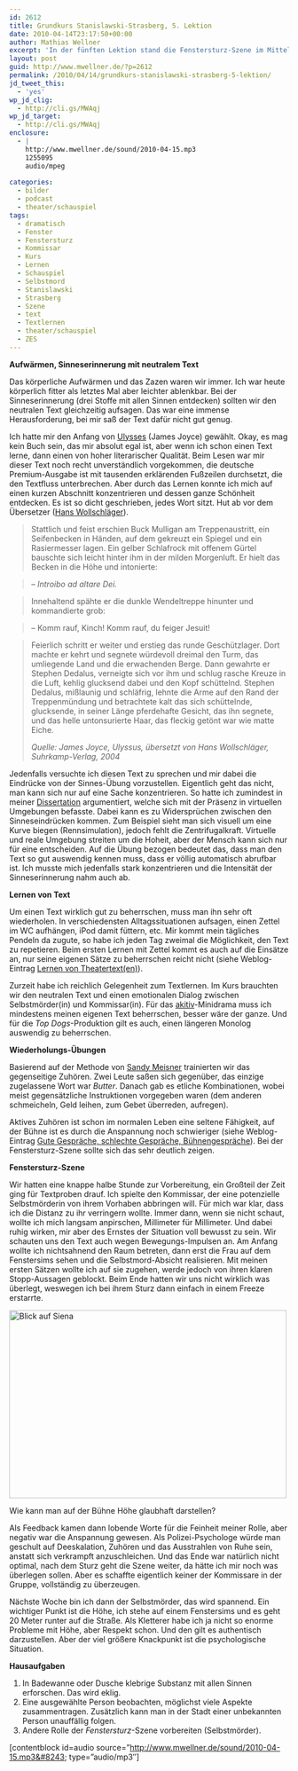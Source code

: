 ```yaml
---
id: 2612
title: Grundkurs Stanislawski-Strasberg, 5. Lektion
date: 2010-04-14T23:17:50+00:00
author: Mathias Wellner
excerpt: 'In der fünften Lektion stand die Fenstersturz-Szene im Mittelpunkt, eine hochdramatische Situation mit einer Selbstmörderin und einem Kommissar, der sie aufhalten möchte. Vorher ging es noch um Textlernen und wie gut man einen Text beherrschen muss. '
layout: post
guid: http://www.mwellner.de/?p=2612
permalink: /2010/04/14/grundkurs-stanislawski-strasberg-5-lektion/
jd_tweet_this:
  - 'yes'
wp_jd_clig:
  - http://cli.gs/MWAqj
wp_jd_target:
  - http://cli.gs/MWAqj
enclosure:
  - |
    http://www.mwellner.de/sound/2010-04-15.mp3
    1255095
    audio/mpeg
    
categories:
  - bilder
  - podcast
  - theater/schauspiel
tags:
  - dramatisch
  - Fenster
  - Fenstersturz
  - Kommissar
  - Kurs
  - Lernen
  - Schauspiel
  - Selbstmord
  - Stanislawski
  - Strasberg
  - Szene
  - text
  - Textlernen
  - theater/schauspiel
  - ZES
---
```

**Aufwärmen, Sinneserinnerung mit neutralem Text**

Das körperliche Aufwärmen und das Zazen waren wir immer. Ich war heute körperlich fitter als letztes Mal aber leichter ablenkbar. Bei der Sinneserinnerung (drei Stoffe mit allen Sinnen entdecken) sollten wir den neutralen Text gleichzeitig aufsagen. Das war eine immense Herausforderung, bei mir saß der Text dafür nicht gut genug. 

Ich hatte mir den Anfang von [Ulysses](http://de.wikipedia.org/wiki/Ulysses) (James Joyce) gewählt. Okay, es mag kein Buch sein, das mir absolut egal ist, aber wenn ich schon einen Text lerne, dann einen von hoher literarischer Qualität. Beim Lesen war mir dieser Text noch recht unverständlich vorgekommen, die deutsche Premium-Ausgabe ist mit tausenden erklärenden Fußzeilen durchsetzt, die den Textfluss unterbrechen. Aber durch das Lernen konnte ich mich auf einen kurzen Abschnitt konzentrieren und dessen ganze Schönheit entdecken. Es ist so dicht geschrieben, jedes Wort sitzt. Hut ab vor dem Übersetzer ([Hans Wollschläger](http://de.wikipedia.org/wiki/Hans_Wollschl%C3%A4ger)). 

> Stattlich und feist erschien Buck Mulligan am Treppenaustritt, ein Seifenbecken in Händen, auf dem gekreuzt ein Spiegel und ein Rasiermesser lagen. Ein gelber Schlafrock mit offenem Gürtel bauschte sich leicht hinter ihm in der milden Morgenluft. Er hielt das Becken in die Höhe und intonierte:
  
> – _Introibo ad altare Dei._
  
> Innehaltend spähte er die dunkle Wendeltreppe hinunter und kommandierte grob:
  
> – Komm rauf, Kinch! Komm rauf, du feiger Jesuit!
  
> Feierlich schritt er weiter und erstieg das runde Geschützlager. Dort machte er kehrt und segnete würdevoll dreimal den Turm, das umliegende Land und die erwachenden Berge. Dann gewahrte er Stephen Dedalus, verneigte sich vor ihm und schlug rasche Kreuze in die Luft, kehlig glucksend dabei und den Kopf schüttelnd. Stephen Dedalus, mißlaunig und schläfrig, lehnte die Arme auf den Rand der Treppenmündung und betrachtete kalt das sich schüttelnde, glucksende, in seiner Länge pferdehafte Gesicht, das ihn segnete, und das helle untonsurierte Haar, das fleckig getönt war wie matte Eiche. 
> 
> _Quelle: James Joyce, Ulyssus, übersetzt von Hans Wollschläger, Suhrkamp-Verlag, 2004_ 

Jedenfalls versuchte ich diesen Text zu sprechen und mir dabei die Eindrücke von der Sinnes-Übung vorzustellen. Eigentlich geht das nicht, man kann sich nur auf eine Sache konzentrieren. So hatte ich zumindest in meiner [Dissertation](http://www.mwellner.de/2009/03/11/this/) argumentiert, welche sich mit der Präsenz in virtuellen Umgebungen befasste. Dabei kann es zu Widersprüchen zwischen den Sinneseindrücken kommen. Zum Beispiel sieht man sich visuell um eine Kurve biegen (Rennsimulation), jedoch fehlt die Zentrifugalkraft. Virtuelle und reale Umgebung streiten um die Hoheit, aber der Mensch kann sich nur für eine entscheiden. Auf die Übung bezogen bedeutet das, dass man den Text so gut auswendig kennen muss, dass er völlig automatisch abrufbar ist. Ich musste mich jedenfalls stark konzentrieren und die Intensität der Sinneserinnerung nahm auch ab. 

**Lernen von Text**

Um einen Text wirklich gut zu beherrschen, muss man ihn sehr oft wiederholen. In verschiedensten Alltagssituationen aufsagen, einen Zettel im WC aufhängen, iPod damit füttern, etc. Mir kommt mein tägliches Pendeln da zugute, so habe ich jeden Tag zweimal die Möglichkeit, den Text zu repetieren. Beim ersten Lernen mit Zettel kommt es auch auf die Einsätze an, nur seine eigenen Sätze zu beherrschen reicht nicht (siehe Weblog-Eintrag [Lernen von Theatertext(en)](http://www.mwellner.de/2008/02/04/lernen-von-theatertext/)). 

Zurzeit habe ich reichlich Gelegenheit zum Textlernen. Im Kurs brauchten wir den neutralen Text und einen emotionalen Dialog zwischen Selbstmörder(in) und Kommissar(in). Für das [akitiv](http://www.aki.ethz.ch/akitiv/)-Minidrama muss ich mindestens meinen eigenen Text beherrschen, besser wäre der ganze. Und für die _Top Dogs_-Produktion gilt es auch, einen längeren Monolog auswendig zu beherrschen. 

**Wiederholungs-Übungen**

Basierend auf der Methode von [Sandy Meisner](http://de.wikipedia.org/wiki/Sanford_Meisner) trainierten wir das gegenseitige Zuhören. Zwei Leute saßen sich gegenüber, das einzige zugelassene Wort war _Butter_. Danach gab es etliche Kombinationen, wobei meist gegensätzliche Instruktionen vorgegeben waren (dem anderen schmeicheln, Geld leihen, zum Gebet überreden, aufregen). 

Aktives Zuhören ist schon im normalen Leben eine seltene Fähigkeit, auf der Bühne ist es durch die Anspannung noch schwieriger (siehe Weblog-Eintrag [Gute Gespräche, schlechte Gespräche, Bühnengespräche](http://www.mwellner.de/2009/01/10/gute-gesprache-schlechte-gesprache/)). Bei der Fenstersturz-Szene sollte sich das sehr deutlich zeigen. 

**Fenstersturz-Szene**

Wir hatten eine knappe halbe Stunde zur Vorbereitung, ein Großteil der Zeit ging für Textproben drauf. Ich spielte den Kommissar, der eine potenzielle Selbstmörderin von ihrem Vorhaben abbringen will. Für mich war klar, dass ich die Distanz zu ihr verringern wollte. Immer dann, wenn sie nicht schaut, wollte ich mich langsam anpirschen, Millimeter für Millimeter. Und dabei ruhig wirken, mir aber des Ernstes der Situation voll bewusst zu sein. Wir schauten uns den Text auch wegen Bewegungs-Impulsen an. Am Anfang wollte ich nichtsahnend den Raum betreten, dann erst die Frau auf dem Fenstersims sehen und die Selbstmord-Absicht realisieren. Mit meinen ersten Sätzen wollte ich auf sie zugehen, werde jedoch von ihren klaren Stopp-Aussagen geblockt. Beim Ende hatten wir uns nicht wirklich was überlegt, weswegen ich bei ihrem Sturz dann einfach in einem Freeze erstarrte. 

<div style="width: 510px" class="wp-caption aligncenter">
  <a href="http://www.flickr.com/photos/mwellner/4524143612/" title="Blick auf Siena by wellnair, on Flickr"><img src="http://farm3.static.flickr.com/2761/4524143612_2a52c76e89.jpg" width="500" height="339" alt="Blick auf Siena" /></a>
  
  <p class="wp-caption-text">
    Wie kann man auf der Bühne Höhe glaubhaft darstellen?<br />
  </p>
</div>

Als Feedback kamen dann lobende Worte für die Feinheit meiner Rolle, aber negativ war die Anspannung gewesen. Als Polizei-Psychologe würde man geschult auf Deeskalation, Zuhören und das Ausstrahlen von Ruhe sein, anstatt sich verkrampft anzuschleichen. Und das Ende war natürlich nicht optimal, nach dem Sturz geht die Szene weiter, da hätte ich mir noch was überlegen sollen. Aber es schaffte eigentlich keiner der Kommissare in der Gruppe, vollständig zu überzeugen. 

Nächste Woche bin ich dann der Selbstmörder, das wird spannend. Ein wichtiger Punkt ist die Höhe, ich stehe auf einem Fenstersims und es geht 20 Meter runter auf die Straße. Als Kletterer habe ich ja nicht so enorme Probleme mit Höhe, aber Respekt schon. Und den gilt es authentisch darzustellen. Aber der viel größere Knackpunkt ist die psychologische Situation. 

**Hausaufgaben**

  1. In Badewanne oder Dusche klebrige Substanz mit allen Sinnen erforschen. Das wird eklig.
  2. Eine ausgewählte Person beobachten, möglichst viele Aspekte zusammentragen. Zusätzlich kann man in der Stadt einer unbekannten Person unauffällig folgen.
  3. Andere Rolle der _Fenstersturz_-Szene vorbereiten (Selbstmörder).

[contentblock id=audio source=&#8221;http://www.mwellner.de/sound/2010-04-15.mp3&#8243; type=&#8221;audio/mp3&#8243;]